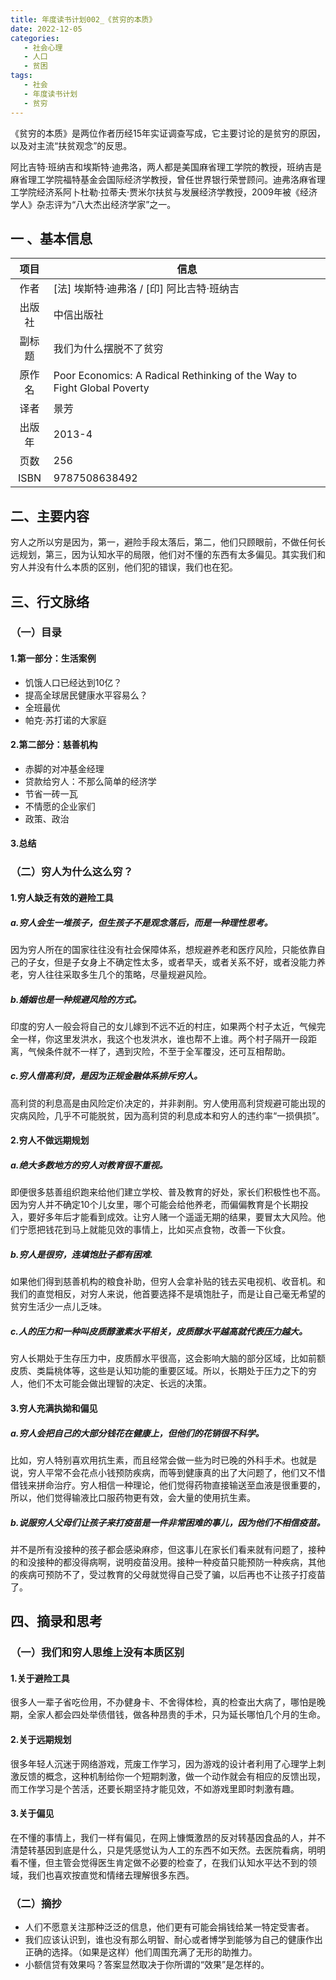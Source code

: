```yaml
---
title: 年度读书计划002_《贫穷的本质》
date: 2022-12-05 
categories:
   - 社会心理
   - 人口
   - 贫困
tags: 
   - 社会
   - 年度读书计划
   - 贫穷
---
```


《贫穷的本质》是两位作者历经15年实证调查写成，它主要讨论的是贫穷的原因，以及对主流“扶贫观念”的反思。

<!-- more -->

阿比吉特·班纳吉和埃斯特·迪弗洛，两人都是美国麻省理工学院的教授，班纳吉是麻省理工学院福特基金会国际经济学教授，曾任世界银行荣誉顾问。迪弗洛麻省理工学院经济系阿卜杜勒·拉蒂夫·贾米尔扶贫与发展经济学教授，2009年被《经济学人》杂志评为“八大杰出经济学家”之一。

## 一 、基本信息
|项目|信息|
|:----:|----|
作者|[法] 埃斯特·迪弗洛 / [印] 阿比吉特·班纳吉|
出版社|中信出版社|
副标题|我们为什么摆脱不了贫穷|
原作名|Poor Economics: A Radical Rethinking of the Way to Fight Global Poverty|
译者|景芳|
出版年|2013-4|
页数|256|
ISBN|9787508638492|

## 二、主要内容

穷人之所以穷是因为，第一，避险手段太落后，第二，他们只顾眼前，不做任何长远规划，第三，因为认知水平的局限，他们对不懂的东西有太多偏见。其实我们和穷人并没有什么本质的区别，他们犯的错误，我们也在犯。

## 三、行文脉络
### （一）目录
#### 1.第一部分：生活案例
- 饥饿人口已经达到10亿？
- 提高全球居民健康水平容易么？
- 全班最优
- 帕克·苏打诺的大家庭
  
#### 2.第二部分：慈善机构
- 赤脚的对冲基金经理
- 贷款给穷人：不那么简单的经济学
- 节省一砖一瓦
- 不情愿的企业家们
- 政策、政治
#### 3.总结

### （二）穷人为什么这么穷？
#### 1.穷人缺乏有效的避险工具
##### a.穷人会生一堆孩子，但生孩子不是观念落后，而是一种理性思考。
因为穷人所在的国家往往没有社会保障体系，想规避养老和医疗风险，只能依靠自己的子女，但是子女身上不确定性太多，或者早夭，或者关系不好，或者没能力养老，穷人往往采取多生几个的策略，尽量规避风险。

##### b.婚姻也是一种规避风险的方式。
印度的穷人一般会将自己的女儿嫁到不远不近的村庄，如果两个村子太近，气候完全一样，你这里发洪水，我这个也发洪水，谁也帮不上谁。两个村子隔开一段距离，气候条件就不一样了，遇到灾险，不至于全军覆没，还可互相帮助。

##### c.穷人借高利贷，是因为正规金融体系排斥穷人。
高利贷的利息高是由风险定价决定的，并非剥削。穷人使用高利贷规避可能出现的灾病风险，几乎不可能脱贫，因为高利贷的利息成本和穷人的违约率“一损俱损”。

#### 2.穷人不做远期规划
##### a.绝大多数地方的穷人对教育很不重视。
即便很多慈善组织跑来给他们建立学校、普及教育的好处，家长们积极性也不高。因为穷人并不确定10个儿女里，哪个可能会给他养老，而偏偏教育是个长期投入，要好多年后才能看到成效。让穷人赌一个遥遥无期的结果，要冒太大风险。他们宁愿把钱花到马上就能见效的事情上，比如买点食物，改善一下伙食。

##### b.穷人是很穷，连填饱肚子都有困难.
如果他们得到慈善机构的粮食补助，但穷人会拿补贴的钱去买电视机、收音机。和我们的直觉相反，对穷人来说，他首要选择不是填饱肚子，而是让自己毫无希望的贫穷生活少一点儿乏味。

##### c.人的压力和一种叫皮质醇激素水平相关，皮质醇水平越高就代表压力越大。
穷人长期处于生存压力中，皮质醇水平很高，这会影响大脑的部分区域，比如前额皮质、类扁桃体等，这些是认知功能的重要区域。所以，长期处于压力之下的穷人，他们不太可能会做出理智的决定、长远的决策。

#### 3.穷人充满执拗和偏见
##### a.穷人会把自己的大部分钱花在健康上，但他们的花销很不科学。
比如，穷人特别喜欢用抗生素，而且经常会做一些为时已晚的外科手术。也就是说，穷人平常不会花点小钱预防疾病，而等到健康真的出了大问题了，他们又不惜借钱来拼命治疗。穷人相信一种理论，他们觉得药物直接输送至血液是很重要的，所以，他们觉得输液比口服药物更有效，会大量的使用抗生素。

##### b.说服穷人父母们让孩子来打疫苗是一件非常困难的事儿，因为他们不相信疫苗。
并不是所有没接种的孩子都会感染麻疹，但这事儿在家长们看来就有问题了，接种的和没接种的都没得病啊，说明疫苗没用。接种一种疫苗只能预防一种疾病，其他的疾病可预防不了，受过教育的父母就觉得自己受了骗，以后再也不让孩子打疫苗了。

## 四、摘录和思考
### （一）我们和穷人思维上没有本质区别
#### 1.关于避险工具
很多人一辈子省吃俭用，不办健身卡、不舍得体检，真的检查出大病了，哪怕是晚期，全家人都会四处举债借钱，做各种昂贵的手术，只为延长哪怕几个月的生命。

#### 2.关于远期规划
很多年轻人沉迷于网络游戏，荒废工作学习，因为游戏的设计者利用了心理学上刺激反馈的概念，这种机制给你一个短期刺激，做一个动作就会有相应的反馈出现，而工作学习是个苦活，还要长期坚持才能见效，不如游戏里即时刺激有趣。

#### 3.关于偏见
在不懂的事情上，我们一样有偏见，在网上慷慨激昂的反对转基因食品的人，并不清楚转基因到底是什么，只是凭感觉认为人工的东西不如天然。去医院看病，明明看不懂，但主管会觉得医生肯定做不必要的检查了，在我们认知水平达不到的领域，我们也喜欢按直觉和情绪去理解很多东西。

### （二）摘抄
- 人们不愿意关注那种泛泛的信息，他们更有可能会捐钱给某一特定受害者。
- 我们应该认识到，谁也没有那么明智、耐心或者博学到能够为自己的健康作出正确的选择。（如果是这样）他们周围充满了无形的助推力。
- 小额信贷有效果吗？答案显然取决于你所谓的“效果”是怎样的。
